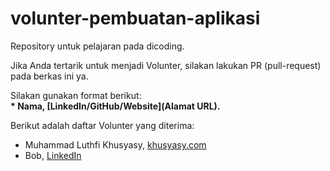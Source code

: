 # volunter-pembuatan-aplikasi
Repository untuk pelajaran pada dicoding.

Jika Anda tertarik untuk menjadi Volunter, silakan lakukan PR (pull-request) pada berkas ini ya.<br>

Silakan gunakan format berikut:<br>
**\* Nama, [LinkedIn/GitHub/Website](Alamat URL).**  

Berikut adalah daftar Volunter yang diterima:
* Muhammad Luthfi Khusyasy, [khusyasy.com](https://khusyasy.com)
* Bob, [LinkedIn](example.com)
